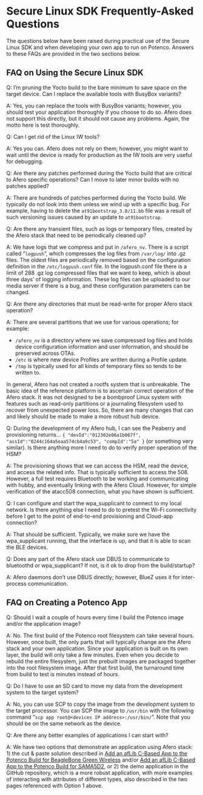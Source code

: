 # Secure Linux SDK Frequently-Asked Questions

The questions below have been raised during practical use of the Secure Linux SDK and when developing your own app to run on Potenco. Answers to these FAQs are provided in the two sections below.

## FAQ on Using the Secure Linux SDK

Q: I’m pruning the Yocto build to the bare minimum to save space on the target device. Can I replace the available tools with BusyBox variants?

A: Yes, you can replace the tools with BusyBox variants; however, you should test your application thoroughly if you choose to do so. Afero does not support this directly, but it should not cause any problems. Again, the motto here is test thoroughly.

 

Q: Can I get rid of the Linux IW tools?

A: Yes you can. Afero does not rely on them; however, you might want to wait until the device is ready for production as the IW tools are very useful for debugging.

 

Q: Are there any patches performed during the Yocto build that are critical to Afero specific operations? Can I move to later minor builds with no patches applied?

A: There are hundreds of patches performed during the Yocto build. We typically do not look into them unless we wind up with a specific bug. For example, having to delete the `at91bootstrap_3.8/11.bb` file was a result of such versioning issues caused by an update to `at91bootstrap`.

 

Q: Are there any transient files, such as logs or temporary files, created by the Afero stack that need to be periodically cleaned up?

A: We have logs that we compress and put in `/afero_nv`. There is a script called “`logpush`”, which compresses the log files from `/var/log/` into .gz files. The oldest files are periodically removed based on the configuration definition in the `/etc/logpush.conf` file. In the logpush.conf file there is a limit of 288 .gz log compressed files that we want to keep, which is about three days’ of logging information. These log files can be uploaded to our media server if there is a bug, and these configuration parameters can be changed.

 

Q: Are there any directories that must be read-write for proper Afero stack operation?

A: There are several partitions that we use for various operations; for example:

- `/afero_nv` is a directory where we save compressed log files and holds device configuration information and user information, and should be preserved across OTAs.
- `/etc` is where new device Profiles are written during a Profile update.
- `/tmp` is typically used for all kinds of temporary files so tends to be written to.

In general, Afero has not created a rootfs system that is unbreakable. The basic idea of the reference platform is to ascertain correct operation of the Afero stack. It was not designed to be a bombproof Linux system with features such as read-only partitions or a journaling filesystem used to recover from unexpected power loss. So, there are many changes that can and likely should be made to make a more robust hub device.

 

Q: During the development of my Afero hub, I can see the Peaberry and provisioning returns…
`{ "devId":"012302e06a1b067f", "assId":"0244c164a5eaa574cb4a9c53", "compId":"5a" }`
(or something very similar). Is there anything more I need to do to verify proper operation of the HSM?

A: The provisioning shows that we can access the HSM, read the device, and access the related info. That is typically sufficient to access the 508. However, a full test requires Bluetooth to be working and communicating with hubby, and eventually linking with the Afero Cloud. However, for simple verification of the atacc508 connection, what you have shown is sufficient.

 

Q: I can configure and start the wpa_supplicant to connect to my local network. Is there anything else I need to do to pretest the Wi-Fi connectivity before I get to the point of end-to-end provisioning and Cloud-app connection?

A: That should be sufficient. Typically, we make sure we have the wpa_supplicant running, that the interface is up, and that it is able to scan the BLE devices.

 

Q: Does any part of the Afero stack use DBUS to communicate to bluetoothd or wpa_supplicant? If not, is it ok to drop from the build/startup?

A: Afero daemons don’t use DBUS directly; however, BlueZ uses it for inter-process communication.

## FAQ on Creating a Potenco App

Q: Should I wait a couple of hours every time I build the Potenco image and/or the application image?

A: No. The first build of the Potenco root filesystem can take several hours. However, once built, the only parts that will typically change are the Afero stack and your own application. Since your application is built on its own layer, the build will only take a few minutes. Even when you decide to rebuild the entire filesystem, just the prebuilt images are packaged together into the root filesystem image. After that first build, the turnaround time from build to test is minutes instead of hours.

 

Q: Do I have to use an SD card to move my data from the development system to the target system?

A: No, you can use SCP to copy the image from the development system to the target processor. You can SCP the image to `/usr/bin` with the following command “`scp app root@<devices IP address>:/usr/bin/`”. Note that you should be on the same network as the device.

 

Q: Are there any better examples of applications I can start with?

A: We have two options that demonstrate an application using Afero stack: 1) the cut & paste solution described in [Add an afLib C-Based App to the Potenco Build for BeagleBone Green Wireless](https://developer.afero.io/LinuxSDK-PotencoBBGWApp) and/or [Add an afLib C-Based App to the Potenco Build for SAMA5D2](https://developer.afero.io/LinuxSDK-PotencoSAMA5D2App), or 2) the demo application in the GitHub repository, which is a more robust application, with more examples of interacting with attributes of different types, also described in the two pages referenced with Option 1 above.
